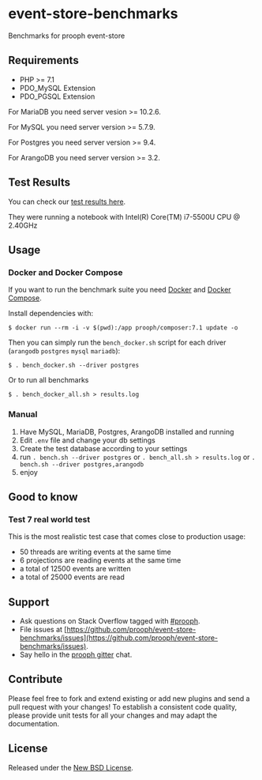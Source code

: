 # event-store-benchmarks

Benchmarks for prooph event-store

Requirements
------------

- PHP >= 7.1
- PDO_MySQL Extension
- PDO_PGSQL Extension

For MariaDB you need server vesion >= 10.2.6.

For MySQL you need server version >= 5.7.9.

For Postgres you need server version >= 9.4.

For ArangoDB you need server version >= 3.2.

## Test Results

You can check our [test results here](https://gist.github.com/prolic/22ddcace2364be40e569cccecb0fe142).

They were running a notebook with Intel(R) Core(TM) i7-5500U CPU @ 2.40GHz

## Usage

### Docker and Docker Compose
If you want to run the benchmark suite you need [Docker](https://docs.docker.com/engine/installation/ "Install Docker") 
and [Docker Compose](https://docs.docker.com/compose/install/ "Install Docker Compose").

Install dependencies with:

```
$ docker run --rm -i -v $(pwd):/app prooph/composer:7.1 update -o
```

Then you can simply run the `bench_docker.sh` script for each driver (`arangodb` `postgres` `mysql` `mariadb`):

```
$ . bench_docker.sh --driver postgres
```

Or to run all benchmarks

```
$ . bench_docker_all.sh > results.log
```

### Manual

1) Have MySQL, MariaDB, Postgres, ArangoDB installed and running
2) Edit `.env` file and change your db settings
3) Create the test database according to your settings
4) run `. bench.sh --driver postgres` or `. bench_all.sh > results.log` or `. bench.sh --driver postgres,arangodb`
5) enjoy

## Good to know

### Test 7 real world test

This is the most realistic test case that comes close to production usage:
- 50 threads are writing events at the same time
- 6 projections are reading events at the same time
- a total of 12500 events are written
- a total of 25000 events are read

## Support

- Ask questions on Stack Overflow tagged with [#prooph](https://stackoverflow.com/questions/tagged/prooph).
- File issues at [https://github.com/prooph/event-store-benchmarks/issues](https://github.com/prooph/event-store-benchmarks/issues).
- Say hello in the [prooph gitter](https://gitter.im/prooph/improoph) chat.

## Contribute

Please feel free to fork and extend existing or add new plugins and send a pull request with your changes!
To establish a consistent code quality, please provide unit tests for all your changes and may adapt the documentation.

## License

Released under the [New BSD License](LICENSE).
